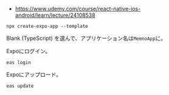 * https://www.udemy.com/course/react-native-ios-android/learn/lecture/24108538

```
npx create-expo-app --template
```

Blank (TypeScript) を選んで、アプリケーション名は`MemnoApp`に。

Expoにログイン。

```
eas login
```

Expoにアップロード。

```
eas update
```
